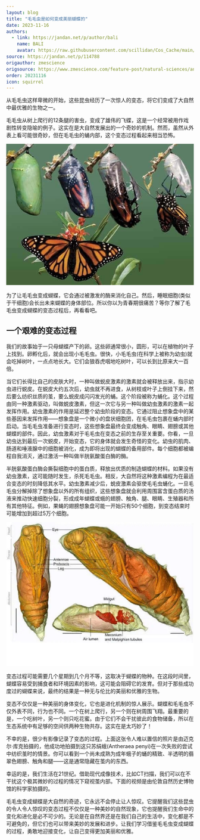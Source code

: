 ```yaml
---
layout: blog
title: "毛毛虫是如何变成美丽蝴蝶的"
date: 2023-11-16
authors:
  - link: https://jandan.net/p/author/bali
    name: BALI
    avatar: https://raw.githubusercontent.com/scillidan/Cos_Cache/main/avater/jin.png
source: https://jandan.net/p/114788
origauthor: zmescience
origsource: https://www.zmescience.com/feature-post/natural-sciences/animals/invertebrates/how-caterpillar-turn-butterfly-0534534/
order: 20231116
icon: squirrel
---
```


从毛毛虫这样卑微的开始，这些昆虫经历了一次惊人的变态，将它们变成了大自然中最优雅的生物之一。

毛毛虫从树上爬行的12条腿的害虫，变成了雄伟的飞蝶，这是一个经常被用作戏剧性转变隐喻的例子。这实在是大自然发展出的一个奇妙的机制。然而，虽然从外表上看可能很奇妙，但在毛毛虫的蛹内部，这个变态过程看起来相当恐怖。

![](media/114788_01.jpg)

为了让毛毛虫变成蝴蝶，它会通过被激发的酶来消化自己。然后，睡眠细胞(类似于干细胞)会长出未来蝴蝶的身体部位。所以你以为青春期很痛苦？等你了解了毛毛虫变成蝴蝶的变态过程后，再看看吧。

## 一个艰难的变态过程

我们的故事始于一只母蝴蝶产下的卵。这些卵通常很小，圆形，可以在植物的叶子上找到。卵孵化后，就会出现小毛毛虫。很快，小毛毛虫(在科学上被称为幼虫)就会吃掉树叶，一点点地长大。它们会狼吞虎咽地吃树叶，可以长到比原来大一百倍。

当它们长得比自己的皮肤大时，一种叫做蜕皮激素的激素就会被释放出来，指示幼虫进行蜕皮。在蜕皮大约五次后，幼虫就不再进食，从树枝或叶子上倒挂下来，然后要么纺织丝质的茧，要么蜕皮成闪闪发光的蛹。这个阶段被称为蛹化。这个过程由同一种激素驱动，叫做蜕皮激素，但这一次它与另一种叫做幼虫激素的激素一起发挥作用。幼虫激素的作用是延迟整个幼虫阶段的变态。它通过阻止想象盘中的某些基因来发挥作用——想象盘是一个微小的盘状细胞团，在毛毛虫包裹在蛹内部时启动。当毛毛虫准备进行变态时，这些想象盘最终会变成触角、眼睛、翅膀或其他蝴蝶的部件。因此，幼虫激素对于毛毛虫在变态之前的生存至关重要。你看，一旦幼虫达到最后一次蜕皮，开始变态，它的身体就会发生奇怪的变化。幼虫的肌肉、肠道和唾液腺中的细胞被消化，成为即将出现的蝴蝶的备用部件。每个细胞都被编程自我消灭，通过激活一种叫做半胱氨酸蛋白酶的酶。

半胱氨酸蛋白酶会撕裂细胞中的蛋白质，释放出优质的制造蝴蝶的材料。如果没有幼虫激素，这可能随时发生，杀死毛毛虫。相反，大自然将这种激素编程为在最适合变态的时刻降低其水平。幼虫激素减少后，蜕皮激素会驱使毛毛虫蛹化。一旦毛毛虫分解掉除了想象盘以外的所有组织，这些想象盘就会利用周围富含蛋白质的汤液来推动快速细胞分裂，形成成年蝴蝶或蛾的翅膀、触角、腿、眼睛、生殖器和所有其他特征。例如，果蝇的翅膀想象盘可能一开始只有50个细胞，到变态结束时可能增加到超过5万个细胞。

![](media/114788_02.jpg)

变态过程可能需要几个星期到几个月不等，这取决于蝴蝶的物种。在这段时间里，蝴蝶容易受到捕食者和环境因素的影响，这可能会阻碍它的发育。但对于那些成功度过的蝴蝶来说，最终的结果是一种无与伦比的美丽和优雅的生物。

变态不仅仅是一种美丽的身体变化，它也是进化机制的惊人展示。蝴蝶和毛毛虫不仅外表不同，行为也不同。一个在树上爬行，另一个则在树周围飞翔。最重要的是，一个吃树叶，另一个则只吃花蜜。由于它们不会干扰彼此的食物储备，所以在生态系统中有足够的空间供两种生物共存。这实在是太巧妙了！

不幸的是，很少有影像记录了变态的过程。上面这张令人难以置信的照片是由迈克尔·库克拍摄的，他成功地拍摄到这只苏绢蛾(Antheraea penyi)在一次失败的尝试中纺织茧时的情景。你可以看到一个尚未成熟为成年蛾子的蛹的精致、半透明的翡翠色翅膀、触角和腿——这是通常隐藏在茧内的东西。

幸运的是，我们生活在21世纪。借助现代成像技术，比如CT扫描，我们可以在不干扰这个极其微妙的过程的情况下窥视茧内部。下面的视频是由伦敦自然历史博物馆的科学家拍摄的。

毛毛虫变成蝴蝶是大自然的奇迹，它永远不会停止让人惊叹。它提醒我们这些昆虫的令人令人惊叹的变态过程不仅仅是一种美妙的自然现象，它也提醒我们生命中的变化和进化是必不可少的。无论是在自然界还是在我们自己的生活中，变化都是不可避免的，但它们也可以带来美妙的发展和进步。让我们学习借鉴毛毛虫变成蝴蝶的过程，勇敢地迎接变化，让自己变得更加美丽和优雅。
